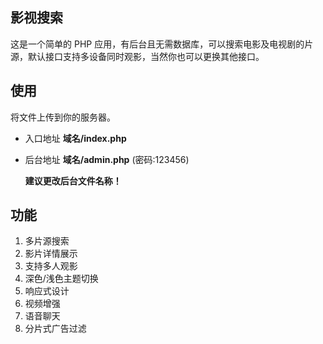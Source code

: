 ## 影视搜索

这是一个简单的 PHP 应用，有后台且无需数据库，可以搜索电影及电视剧的片源，默认接口支持多设备同时观影，当然你也可以更换其他接口。

## 使用

将文件上传到你的服务器。
 - 入口地址 **域名/index.php**
 - 后台地址 **域名/admin.php** (密码:123456)

   **建议更改后台文件名称！**

## 功能

1. 多片源搜索
2. 影片详情展示
3. 支持多人观影
4. 深色/浅色主题切换
5. 响应式设计
6. 视频增强
7. 语音聊天
8. 分片式广告过滤
